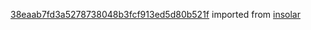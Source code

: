 [38eaab7fd3a5278738048b3fcf913ed5d80b521f](https://github.com/insolar/insolar/commit/38eaab7fd3a5278738048b3fcf913ed5d80b521f) imported from [insolar](https://github.com/insolar/insolar)
